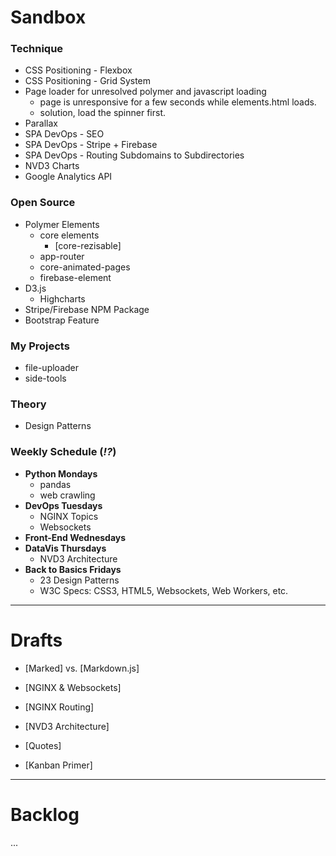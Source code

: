 # Sandbox  

### Technique
- CSS Positioning - Flexbox
- CSS Positioning - Grid System
- Page loader for unresolved polymer and javascript loading
  - page is unresponsive for a few seconds while elements.html loads.
  - solution, load the spinner first.
- Parallax
- SPA DevOps - SEO
- SPA DevOps - Stripe + Firebase
- SPA DevOps - Routing Subdomains to Subdirectories
- NVD3 Charts
- Google Analytics API

### Open Source
- Polymer Elements
  - core elements
    - [core-rezisable]
  - app-router
  - core-animated-pages
  - firebase-element
- D3.js
  - Highcharts
- Stripe/Firebase NPM Package
- Bootstrap Feature
 
### My Projects
- file-uploader
- side-tools

### Theory
- Design Patterns


### Weekly Schedule (*!?*)
- **Python Mondays**
  - pandas
  - web crawling
- **DevOps Tuesdays**
  - NGINX Topics
  - Websockets
- **Front-End Wednesdays**
- **DataVis Thursdays**
  - NVD3 Architecture
- **Back to Basics Fridays**
  - 23 Design Patterns
  - W3C Specs: CSS3, HTML5, Websockets, Web Workers, etc.

----
 
# Drafts

- [Marked] vs. [Markdown.js]
- [NGINX & Websockets] 
- [NGINX Routing]
- [NVD3 Architecture]

- [Quotes]

- [Kanban Primer]

----

# Backlog

...